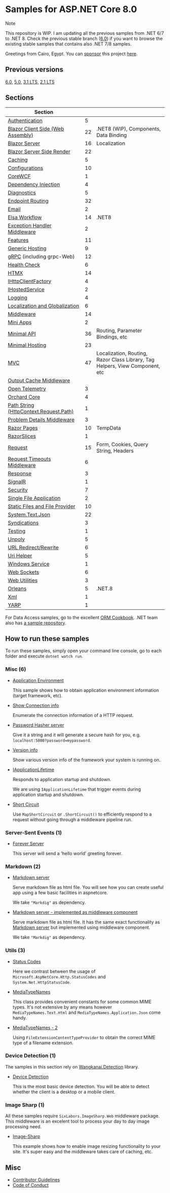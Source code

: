 # Samples for ASP.NET Core 8.0 

> [!NOTE]
> This repository is WIP. I am updating all the previous samples from .NET 6/7 to .NET 8. Check the previous stable branch ([6.0](https://github.com/dodyg/practical-aspnetcore/tree/net6.0/)) if you want to browse the existing stable samples that contains also .NET 7/8 samples.

Greetings from Cairo, Egypt. You can [sponsor](https://github.com/sponsors/dodyg) this project [here](https://github.com/sponsors/dodyg). 

## Previous versions

[6.0](https://github.com/dodyg/practical-aspnetcore/tree/net6.0/), [5.0](https://github.com/dodyg/practical-aspnetcore/tree/net5.0/), [3.1 LTS](https://github.com/dodyg/practical-aspnetcore/tree/3.1-LTS/), [2.1 LTS](https://github.com/dodyg/practical-aspnetcore/tree/2.1-LTS)

## Sections

| Section                                                                 |     |                                                                              |
| ----------------------------------------------------------------------- | --- | ---------------------------------------------------------------------------- |
| [Authentication](/projects/authentication)                              | 5   |                                                                              |
| [Blazor Client Side (Web Assembly)](/projects/blazor-wasm)              | 22  | .NET8 (WIP), Components, Data Binding                                        |
| [Blazor Server](/projects/blazor-ss)                                    | 16  | Localization                                                                 |
| [Blazor Server Side Render](/projects/blazor-ssr)                       | 22  |                                                                              |
| [Caching](/projects/caching)                                            | 5   |                                                                              |
| [Configurations](/projects/configurations)                              | 10  |                                                                              |
| [CoreWCF](/projects/corewcf)                                            | 1   |                                                                              |
| [Dependency Injection](/projects/dependency-injection/)                 | 4   |                                                                              |
| [Diagnostics](/projects/diagnostics)                                    | 5   |                                                                              |
| [Endpoint Routing](/projects/endpoint-routing)                          | 32  |                                                                              |
| [Email](/projects/mailkit)                                              | 2   |                                                                              |
| [Elsa Workflow](/projects/elsa)                                         | 14  | .NET8                                                                        |
| [Exception Handler Middleware](/projects/exception-handler-middleware/) | 2   |                                                                              |
| [Features](/projects/features)                                          | 11  |                                                                              |
| [Generic Hosting](/projects/generic-host)                               | 9   |                                                                              |
| [gRPC](/projects/grpc) (including grpc-Web)                             | 12  |                                                                              |
| [Health Check](/projects/health-check)                                  | 6   |                                                                              |
| [HTMX](/projects/htmx)                                                  | 14  |                                                                              |
| [IHttpClientFactory](/projects/httpclientfactory)                       | 4   |                                                                              |
| [IHostedService](/projects/ihosted-service)                             | 2   |                                                                              |
| [Logging](/projects/logging)                                            | 4   |                                                                              |
| [Localization and Globalization](/projects/localization)                | 6   |                                                                              |
| [Middleware](/projects/middleware)                                      | 14  |                                                                              |
| [Mini Apps](/projects/mini)                                             | 2   |                                                                              |
| [Minimal API](/projects/minimal-api)                                    | 36  | Routing, Parameter Bindings, etc                                             |
| [Minimal Hosting](/projects/minimal-hosting)                            | 23  |                                                                              |
| [MVC](/projects/mvc)                                                    | 47  | Localization, Routing, Razor Class Library, Tag Helpers, View Component, etc |
| [Output Cache Middleware](/projects/output-cache-middleware)            |     |                                                                              |
| [Open Telemetry](/projects/open-telemetry/)                             | 3   |                                                                              |
| [Orchard Core](/projects/orchard-core)                                  | 4   |                                                                              |
| [Path String (HttpContext.Request.Path)](/projects/path-string)         | 1   |                                                                              |
| [Problem Details Middleware](/projects/problem-details-middleware/)     | 3   |                                                                              |
| [Razor Pages](/projects/razor-pages)                                    | 10  | TempData                                                                     |
| [RazorSlices](/projects/razor-slices)                                  | 1   |                                                                              |
| [Request](/projects/request)                                            | 15  | Form, Cookies, Query String, Headers                                         |
| [Request Timeouts Middleware](/projets/request-timeouts-middleware)     | 6   |                                                                              |
| [Response](/projects/response)                                          | 3   |                                                                              |
| [SignalR](/projects/signalr)                                            | 1   |                                                                              |
| [Security](/projects/security)                                          | 7   |                                                                              |
| [Single File Application](/projects/sfa)                                | 2   |                                                                              |
| [Static Files and File Provider](/projects/file-provider)               | 10  |                                                                              |
| [System.Text.Json](/projects/json)                                      | 22  |                                                                              |
| [Syndications](/projects/syndications)                                  | 3   |                                                                              |
| [Testing](/projects/testing)                                            | 1   |                                                                              |
| [Unpoly](/projects/unpoly)                                              | 5   |                                                                              |
| [URL Redirect/Rewrite](/projects/rewrite)                               | 6   |                                                                              |
| [Uri Helper](/projects/uri-helper)                                      | 5   |                                                                              |
| [Windows Service](/projects/windows-service)                            | 1   |                                                                              |
| [Web Sockets](/projects/web-sockets)                                    | 6   |                                                                              |
| [Web Utilities](/projects/web-utilities)                                | 3   |                                                                              |
| [Orleans](/projects/orleans)                                            | 5   | .NET.8                                                                       |
| [Xml](/projects/xml)                                                    | 1   |                                                                              |
| [YARP](/projects/yarp)                                                  | 1   |                                                                              |

For Data Access samples, go to the excellent [ORM Cookbook](https://github.com/Grauenwolf/DotNet-ORM-Cookbook). .NET team also has [a sample repository](https://github.com/dotnet/samples).

## How to run these samples

To run these samples, simply open your command line console, go to each folder and execute `dotnet watch run`.

### Misc (6)

-   [Application Environment](/projects/application-environment)

    This sample shows how to obtain application environment information (target framework, etc).

-   [Show Connection info](/projects/connection-info)

    Enumerate the connection information of a HTTP request.

-   [Password Hasher server](/projects/password-hasher)

    Give it a string and it will generate a secure hash for you, e.g. `localhost:5000?password=mypassword`.

-   [Version info](/projects/version)

    Show various version info of the framework your system is running on.

-   [IApplicationLifetime](/projects/i-application-lifetime)

    Responds to application startup and shutdown.

    We are using `IApplicationLifetime` that trigger events during application startup and shutdown.

- [Short Circuit](map-short-circuit)

  Use `MapShortCircuit` or `.ShortCircuit()` to efficiently respond to a request without going through a middleware pipeline run. 

### Server-Sent Events (1)

-   [Forever Server](/projects/sse)

    This server will send a 'hello world' greeting forever.

### Markdown (2)

-   [Markdown server](/projects/markdown-server)

    Serve markdown file as html file. You will see how you can create useful app using a few basic facilities in aspnetcore.

    We take `"Markdig"` as dependency.

-   [Markdown server - implemented as middleware component](/projects/markdown-server-middleware)

    Serve markdown file as html file. It has the same exact functionality as [Markdown server](/projects/markdown-server) but implemented using middleware component.

    We take `"Markdig"` as dependency.

### Utils (3)

-   [Status Codes](/projects/utils/http-status-codes)

    Here we contrast between the usage of `Microsoft.AspNetCore.Http.StatusCodes` and `System.Net.HttpStatusCode`.

-   [MediaTypeNames](/projects/utils/media-type-names)

    This class provides convenient constants for some common MIME types. It's not extensive by any means however `MediaTypeNames.Text.Html` and `MediaTypeNames.Application.Json` come handy.

-   [MediaTypeNames - 2](/projects/utils/media-type-names-2)

    Using `FileExtensionContentTypeProvider` to obtain the correct MIME type of a filename extension.

### Device Detection (1)

The samples in this section rely on [Wangkanai.Detection](https://github.com/wangkanai/wangkanai/tree/main/Detection) library.

-   [Device Detection](/projects/device-detection)

    This is the most basic device detection. You will be able to detect whether the client is a desktop or a mobile client.

### Image Sharp (1)

All these samples require `SixLabors.ImageSharp.Web` middleware package. This middleware is an excelent tool to process your day to day image processing need.

-   [Image-Sharp](/projects/image-sharp)

    This example shows how to enable image resizing functionality to your site. It's super easy and the middleware takes care of caching, etc.

## Misc

-   [Contributor Guidelines](https://github.com/dodyg/practical-aspnetcore/blob/master/CONTRIBUTING.md)
-   [Code of Conduct](https://github.com/dodyg/practical-aspnetcore/blob/master/CODE_OF_CONDUCT.md)
